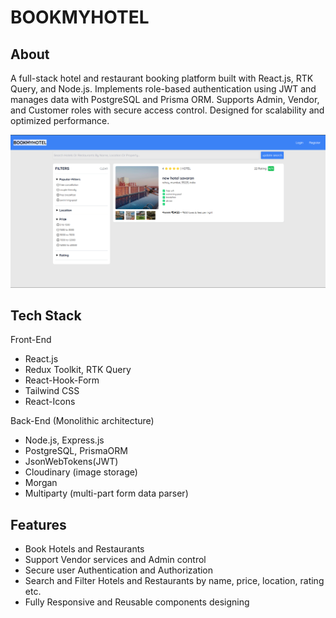 # BOOKMYHOTEL

## About

A full-stack hotel and restaurant booking platform built with React.js, RTK Query, and Node.js. Implements role-based authentication using JWT and manages data with PostgreSQL and Prisma ORM. Supports Admin, Vendor, and Customer roles with secure access control. Designed for scalability and optimized performance.

![Book My Hotel Demo PNG](BOOKMYHOTEL.png)

## Tech Stack

Front-End

- React.js
- Redux Toolkit, RTK Query
- React-Hook-Form
- Tailwind CSS
- React-Icons

Back-End (Monolithic architecture)

- Node.js, Express.js
- PostgreSQL, PrismaORM
- JsonWebTokens(JWT)
- Cloudinary (image storage)
- Morgan
- Multiparty (multi-part form data parser)

## Features

- Book Hotels and Restaurants
- Support Vendor services and Admin control
- Secure user Authentication and Authorization
- Search and Filter Hotels and Restaurants by name, price, location, rating etc.
- Fully Responsive and Reusable components designing
